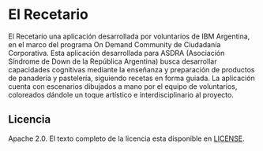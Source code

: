 # El Recetario


El Recetario una aplicación desarrollada por voluntarios de IBM Argentina, en el marco del programa On Demand Community de Ciudadanía Corporativa. Esta aplicación desarrollada para ASDRA (Asociación Síndrome de Down de la República Argentina) busca desarrollar capacidades cognitivas mediante la enseñanza y preparación de productos de panadería y pastelería, siguiendo recetas en forma guiada. La aplicación cuenta con escenarios dibujados a mano por el equipo de voluntarios, coloreados dándole un toque artístico e interdisciplinario al proyecto.

## Licencia
  Apache 2.0. El texto completo de la licencia esta disponible en [LICENSE](LICENSE).

